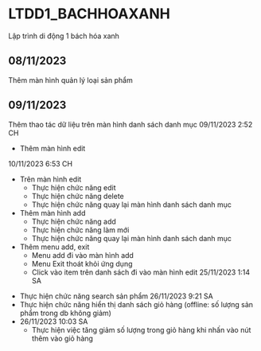# LTDD1_BACHHOAXANH
Lập trình di động 1 bách hóa xanh

## 08/11/2023
Thêm màn hình quản lý loại sản phẩm

## 09/11/2023
Thêm thao tác dữ liệu trên màn hình danh sách danh mục 
09/11/2023 2:52 CH
+ Thêm màn hình edit 


10/11/2023 6:53 CH
+ Trên màn hình edit  
    - Thực hiện chức năng edit
    - Thực hiện chức năng delete
    - Thực hiện chức năng quay lại màn hình danh sách danh mục
+ Thêm màn hình add 
    - Thực hiện chức năng add
    - Thực hiện chức năng làm mới
    - Thực hiện chức năng quay lại màn hình danh sách danh mục
+ Thêm menu add, exit 
    - Menu add đi vào màn hình add
    - Menu Exit thoát khỏi ứng dụng
    - Click vào item trên danh sách đi vào màn hình edit
25/11/2023 1:14 SA
- Thực hiện chức năng search sản phẩm
26/11/2023 9:21 SA
- Thực hiện chức năng hiển thị danh sách giỏ hàng (offline: số lượng sản phẩm trong db không giảm)
- 26/11/2023 10:03 SA 
    - Thực hiện việc tăng giảm số lượng trong giỏ hàng khi nhấn vào nút thêm vào giỏ hàng

